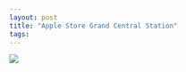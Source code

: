 ```yaml
--- 
layout: post
title: "Apple Store Grand Central Station"
tags: 
---
```

[![](http://www.tumblr.com/photo/1280/zeroelink/13593212931/1/tumblr_lvjattbZQR1qb7xa2)](http://www.flickr.com/photos/bostoncitywalk/6409293383/sizes/o/in/photostream/)

